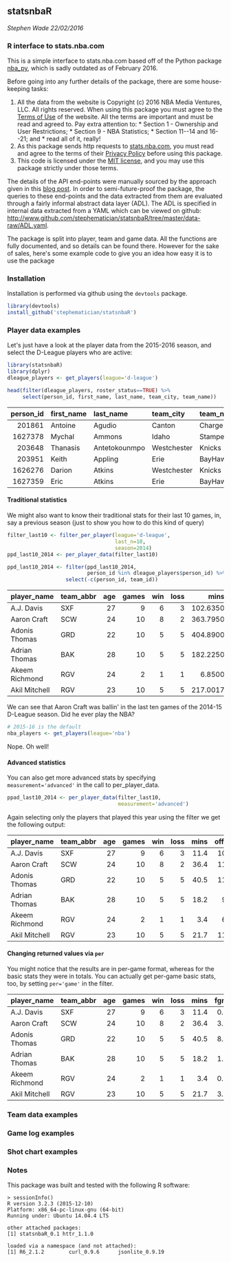 statsnbaR
--------------
_Stephen Wade 22/02/2016_

### R interface to stats.nba.com

This is a simple interface to stats.nba.com based off of the Python package
[nba_py](https://github.com/seemethere/nba_py), which is sadly outdated as
of February 2016.

Before going into any further details of the package, there are some
house-keeping tasks:

  1. All the data from the website is Copyright (c) 2016 NBA Media Ventures, LLC.
All rights reserved. When using this package you must agree to the
[Terms of Use](http://www.nba.com/news/termsofuse.html) of the website. All the
terms are important and must be read and agreed to. Pay extra attention to:
    * Section 1 - Ownership and User Restrictions;
    * Section 9 - NBA Statistics;
    * Section 11--14 and 16--21; and
    * read all of it, really!
  2. As this package sends http requests to
  [stats.nba.com](http://stats.nba.com), you must read and agree to the terms of
their [Privacy Policy](http://www.nba.com/news/privacy_policy.html)
before using this package.
  3. This code is licensed under the 
[MIT license](https://www.r-project.org/Licenses/MIT), and you may use this package
strictly under those terms.

The details of the API end-points were manually sourced by the approach
given in this 
[blog post](http://www.gregreda.com/2015/02/15/web-scraping-finding-the-api).
In order to semi-future-proof the package, the queries to these end-points and
the data extracted from them are evaluated through a fairly informal
abstract data layer (ADL). The ADL is specified in internal data extracted
from a YAML which can be viewed on github:
<http://www.github.com/stephematician/statsnbaR/tree/master/data-raw/ADL.yaml>.

The package is split into player, team and game data. All the functions are
fully documented, and so details can be found there. However for the sake of
sales, here's some example code to give you an idea how easy it is to use the
package

### Installation

Installation is performed via github using the `devtools` package.
```r
library(devtools)
install_github('stephematician/statsnbaR')
```

### Player data examples
Let's just have a look at the player data from the 2015-2016 season, and
select the D-League players who are active:

```r
library(statsnbaR)
library(dplyr)
dleague_players <- get_players(league='d-league')

head(filter(dleague_players, roster_status==TRUE) %>%
     select(person_id, first_name, last_name, team_city, team_name))

```

| person_id|first_name |last_name     |team_city   |team_name |
|---------:|:----------|:-------------|:-----------|:---------|
|    201861|Antoine    |Agudio        |Canton      |Charge    |
|   1627378|Mychal     |Ammons        |Idaho       |Stampede  |
|    203648|Thanasis   |Antetokounmpo |Westchester |Knicks    |
|    203951|Keith      |Appling       |Erie        |BayHawks  |
|   1626276|Darion     |Atkins        |Westchester |Knicks    |
|   1627359|Eric       |Atkins        |Erie        |BayHawks  |


#### Traditional statistics

We might also want to know their traditional stats for their last 10 games, in,
say a previous season (just to show you how to do this kind of query)

```r
filter_last10 <- filter_per_player(league='d-league',
                                   last_n=10,
                                   season=2014)
ppd_last10_2014 <- per_player_data(filter_last10)

ppd_last10_2014 <- filter(ppd_last10_2014,
                          person_id %in% dleague_players$person_id) %>%
                   select(-c(person_id, team_id))

```
|player_name    |team_abbr | age| games| win| loss|     mins| fgm| fga| fg3m| fg3a| ftm| fta| oreb| dreb| reb| ast| tov| stl| blk| blka| pf| pfd| points| plus_minus| dd2| td3|
|:--------------|:---------|---:|-----:|---:|----:|--------:|---:|---:|----:|----:|---:|---:|----:|----:|---:|---:|---:|---:|---:|----:|--:|---:|------:|----------:|---:|---:|
|A.J. Davis     |SXF       |  27|     9|   6|    3| 102.6350|   6|  29|    1|   14|   5|  10|    0|   16|  16|   3|   7|   2|   2|    2|  5|   9|     18|         -3|   0|   0|
|Aaron Craft    |SCW       |  24|    10|   8|    2| 363.7950|  36|  77|    9|   23|  29|  38|    7|   48|  55|  56|  19|  19|   4|    5| 27|  31|    110|         94|   2|   1|
|Adonis Thomas  |GRD       |  22|    10|   5|    5| 404.8900|  85| 183|   25|   73|  25|  28|   10|   57|  67|  13|  18|  10|   4|    4| 13|  24|    220|         -7|   1|   0|
|Adrian Thomas  |BAK       |  28|    10|   5|    5| 182.2250|  18|  52|   16|   46|   0|   0|    1|   15|  16|   7|   3|   5|   0|    0| 17|   3|     52|        -87|   0|   0|
|Akeem Richmond |RGV       |  24|     2|   1|    1|   6.8500|   0|   4|    0|    4|   0|   0|    0|    0|   0|   0|   0|   0|   0|    0|  0|   0|      0|         -8|   0|   0|
|Akil Mitchell  |RGV       |  23|    10|   5|    5| 217.0017|  30|  52|    1|    5|   9|  29|   26|   61|  87|  15|  15|   6|   5|    2| 22|  20|     70|        -10|   1|   0|

We can see that Aaron Craft was ballin' in the last ten games of the 2014-15
D-League season. Did he ever play the NBA?

```r
# 2015-16 is the default
nba_players <- get_players(league='nba')
```
Nope. Oh well!

#### Advanced statistics

You can also get more advanced stats by specifying `measurement='advanced'` in
the call to per_player_data.
```r
ppad_last10_2014 <- per_player_data(filter_last10,
                                    measurement='advanced')
```

Again selecting only the players that played this year using the filter we
get the following output:

|player_name    |team_abbr | age| games| win| loss| mins| off_rtg| def_rtg| net_rtg| ast_pct| ast/tov| ast_ratio| oreb_pct| dreb_pct| reb_pct| tov_pct| EFG_pct| ts_pct| usg_pct|   pace|    PIE|
|:--------------|:---------|---:|-----:|---:|----:|----:|-------:|-------:|-------:|-------:|-------:|---------:|--------:|--------:|-------:|-------:|-------:|------:|-------:|------:|------:|
|A.J. Davis     |SXF       |  27|     9|   6|    3| 11.4|   107.0|   106.0|     1.0|   0.041|    0.43|       6.9|    0.000|    0.165|   0.089|    16.1|   0.224|  0.269|   0.181|  95.97|  0.000|
|Aaron Craft    |SCW       |  24|    10|   8|    2| 36.4|   111.6|   100.5|    11.1|   0.196|    2.95|      33.2|    0.021|    0.122|   0.075|    11.3|   0.526|  0.587|   0.126| 104.73|  0.098|
|Adonis Thomas  |GRD       |  22|    10|   5|    5| 40.5|   110.3|   109.9|     0.4|   0.049|    0.72|       5.7|    0.028|    0.145|   0.090|     8.0|   0.533|  0.563|   0.232|  98.79|  0.114|
|Adrian Thomas  |BAK       |  28|    10|   5|    5| 18.2|    94.1|   116.4|   -22.4|   0.058|    2.33|      11.3|    0.005|    0.096|   0.045|     4.8|   0.500|  0.500|   0.126| 104.77|  0.034|
|Akeem Richmond |RGV       |  24|     2|   1|    1|  3.4|    66.7|   115.1|   -48.4|   0.000|    0.00|       0.0|    0.000|    0.000|   0.000|     0.0|   0.000|  0.000|   0.267| 107.35| -0.160|
|Akil Mitchell  |RGV       |  23|    10|   5|    5| 21.7|   113.8|   115.0|    -1.2|   0.088|    1.00|      15.8|    0.112|    0.289|   0.196|    15.8|   0.587|  0.540|   0.141| 107.48|  0.093|

#### Changing returned values via `per`

You might notice that the results are in per-game format, whereas for the
basic stats they were in totals. You can actually get per-game basic stats, too,
by setting `per='game'` in the filter.

|player_name    |team_abbr | age| games| win| loss| mins| fgm|  fga| fg3m| fg3a| ftm| fta| oreb| dreb| reb| ast| tov| stl| blk| blka|  pf| pfd| points| plus_minus| dd2| td3|
|:--------------|:---------|---:|-----:|---:|----:|----:|---:|----:|----:|----:|---:|---:|----:|----:|---:|---:|---:|---:|---:|----:|---:|---:|------:|----------:|---:|---:|
|A.J. Davis     |SXF       |  27|     9|   6|    3| 11.4| 0.7|  3.2|  0.1|  1.6| 0.6| 1.1|  0.0|  1.8| 1.8| 0.3| 0.8| 0.2| 0.2|  0.2| 0.6| 1.0|    2.0|       -0.3|   0|   0|
|Aaron Craft    |SCW       |  24|    10|   8|    2| 36.4| 3.6|  7.7|  0.9|  2.3| 2.9| 3.8|  0.7|  4.8| 5.5| 5.6| 1.9| 1.9| 0.4|  0.5| 2.7| 3.1|   11.0|        9.4|   2|   1|
|Adonis Thomas  |GRD       |  22|    10|   5|    5| 40.5| 8.5| 18.3|  2.5|  7.3| 2.5| 2.8|  1.0|  5.7| 6.7| 1.3| 1.8| 1.0| 0.4|  0.4| 1.3| 2.4|   22.0|       -0.7|   1|   0|
|Adrian Thomas  |BAK       |  28|    10|   5|    5| 18.2| 1.8|  5.2|  1.6|  4.6| 0.0| 0.0|  0.1|  1.5| 1.6| 0.7| 0.3| 0.5| 0.0|  0.0| 1.7| 0.3|    5.2|       -8.7|   0|   0|
|Akeem Richmond |RGV       |  24|     2|   1|    1|  3.4| 0.0|  2.0|  0.0|  2.0| 0.0| 0.0|  0.0|  0.0| 0.0| 0.0| 0.0| 0.0| 0.0|  0.0| 0.0| 0.0|    0.0|       -4.0|   0|   0|
|Akil Mitchell  |RGV       |  23|    10|   5|    5| 21.7| 3.0|  5.2|  0.1|  0.5| 0.9| 2.9|  2.6|  6.1| 8.7| 1.5| 1.5| 0.6| 0.5|  0.2| 2.2| 2.0|    7.0|       -1.0|   1|   0|


### Team data examples

### Game log examples

### Shot chart examples

### Notes

This package was built and tested with the following R software:
```
> sessionInfo()
R version 3.2.3 (2015-12-10)
Platform: x86_64-pc-linux-gnu (64-bit)
Running under: Ubuntu 14.04.4 LTS

other attached packages:
[1] statsnbaR_0.1 httr_1.1.0

loaded via a namespace (and not attached):
[1] R6_2.1.2        curl_0.9.6      jsonlite_0.9.19
```
